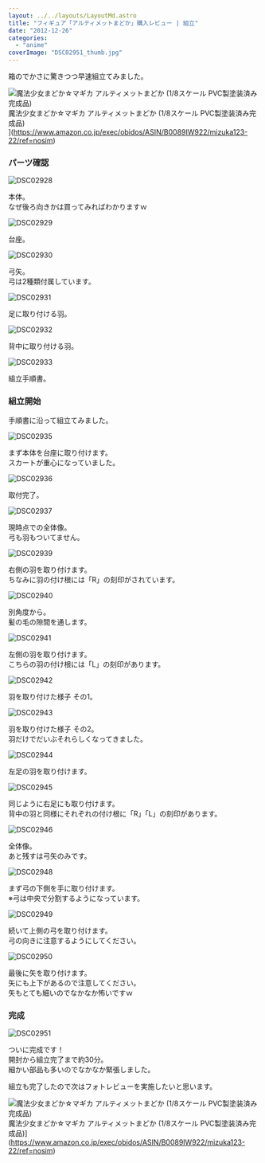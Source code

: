 ```yaml
---
layout: ../../layouts/LayoutMd.astro
title: "フィギュア「アルティメットまどか」購入レビュー | 組立"
date: "2012-12-26"
categories: 
  - "anime"
coverImage: "DSC02951_thumb.jpg"
---
```


箱のでかさに驚きつつ早速組立てみました。

![魔法少女まどか☆マギカ アルティメットまどか (1/8スケール PVC製塗装済み完成品)](/archive/images/51vSYmlo35L._SL160_.jpg)  
魔法少女まどか☆マギカ アルティメットまどか (1/8スケール PVC製塗装済み完成品)  
](https://www.amazon.co.jp/exec/obidos/ASIN/B0089IW922/mizuka123-22/ref=nosim)

### パーツ確認

![DSC02928](/archive/images/DSC02928_thumb.jpg "DSC02928")


本体。  
なぜ後ろ向きかは買ってみればわかりますｗ

![DSC02929](/archive/images/DSC02929_thumb.jpg "DSC02929")


台座。

![DSC02930](/archive/images/DSC02930_thumb.jpg "DSC02930")


弓矢。  
弓は2種類付属しています。

![DSC02931](/archive/images/DSC02931_thumb.jpg "DSC02931")


足に取り付ける羽。

![DSC02932](/archive/images/DSC02932_thumb.jpg "DSC02932")


背中に取り付ける羽。

![DSC02933](/archive/images/DSC02933_thumb.jpg "DSC02933")


組立手順書。

### 組立開始

手順書に沿って組立てみました。

![DSC02935](/archive/images/DSC02935_thumb.jpg "DSC02935")


まず本体を台座に取り付けます。  
スカートが重心になっていました。

![DSC02936](/archive/images/DSC02936_thumb.jpg "DSC02936")


取付完了。

![DSC02937](/archive/images/DSC02937_thumb.jpg "DSC02937")


現時点での全体像。  
弓も羽もついてません。

![DSC02939](/archive/images/DSC02939_thumb.jpg "DSC02939")


右側の羽を取り付けます。  
ちなみに羽の付け根には「R」の刻印がされています。

![DSC02940](/archive/images/DSC02940_thumb.jpg "DSC02940")


別角度から。  
髪の毛の隙間を通します。

![DSC02941](/archive/images/DSC02941_thumb.jpg "DSC02941")


左側の羽を取り付けます。  
こちらの羽の付け根には「L」の刻印があります。

![DSC02942](/archive/images/DSC02942_thumb.jpg "DSC02942")


羽を取り付けた様子 その1。

![DSC02943](/archive/images/DSC02943_thumb.jpg "DSC02943")


羽を取り付けた様子 その2。  
羽だけでだいぶそれらしくなってきました。

![DSC02944](/archive/images/DSC02944_thumb.jpg "DSC02944")


左足の羽を取り付けます。

![DSC02945](/archive/images/DSC02945_thumb.jpg "DSC02945")


同じように右足にも取り付けます。  
背中の羽と同様にそれぞれの付け根に「R」「L」の刻印があります。

![DSC02946](/archive/images/DSC02946_thumb.jpg "DSC02946")


全体像。  
あと残すは弓矢のみです。

![DSC02948](/archive/images/DSC02948_thumb.jpg "DSC02948")


まず弓の下側を手に取り付けます。  
※弓は中央で分割するようになっています。

![DSC02949](/archive/images/DSC02949_thumb.jpg "DSC02949")


続いて上側の弓を取り付けます。  
弓の向きに注意するようにしてください。

![DSC02950](/archive/images/DSC02950_thumb.jpg "DSC02950")


最後に矢を取り付けます。  
矢にも上下があるので注意してください。  
矢もとても細いのでなかなか怖いですｗ

### 完成

![DSC02951](/archive/images/DSC02951_thumb.jpg "DSC02951")


ついに完成です！  
開封から組立完了まで約30分。  
細かい部品も多いのでなかなか緊張しました。

組立も完了したので次はフォトレビューを実施したいと思います。

![魔法少女まどか☆マギカ アルティメットまどか (1/8スケール PVC製塗装済み完成品)](/archive/images/51vSYmlo35L._SL160_.jpg)  
魔法少女まどか☆マギカ アルティメットまどか (1/8スケール PVC製塗装済み完成品)](https://www.amazon.co.jp/exec/obidos/ASIN/B0089IW922/mizuka123-22/ref=nosim)
